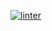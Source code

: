  [![linter](https://github.com/<shehnila>/<assignment-5>/workflows/linter/badge.svg)](https://github.com/marketplace/actions/super-linter)
 
